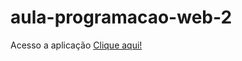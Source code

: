 # aula-programacao-web-2

Acesso a aplicação [Clique aqui!]([http://exemplo.com/](https://samuel-henrique6.github.io/aula-programacao-web-2/)https://samuel-henrique6.github.io/aula-programacao-web-2/)
